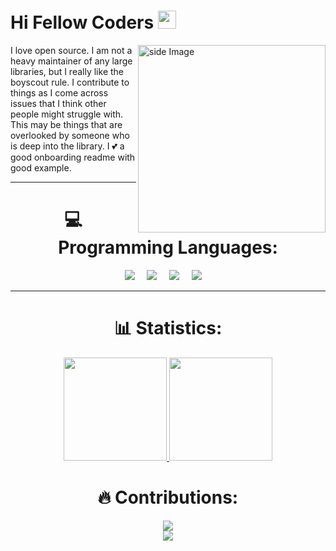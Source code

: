 # Hi Fellow Coders <img src="https://github.com/SouvikGiri/SouvikGiri/blob/main/Hi.gif" width="29" height="auto"/>
<p>
<img src="https://github.com/SouvikGiri/SouvikGiriy/blob/main/life_balance.gif" alt="side Image" align="right" width="auto" height="300" />
</p>
I love open source.  I am not a heavy maintainer of any large libraries, but I really like the boyscout rule.  I contribute to things as I come across issues that I think other people might struggle with.  This may be things that are overlooked by someone who is deep into the library.  I 💕 a good onboarding readme with good example.
<br>
<hr>
 <h1 align = "center">💻 Programming Languages:</h1>
<p align ="Center">
 <img src="https://img.shields.io/badge/C%2B%2B-00599C?style=for-the-badge&logo=c%2B%2B&logoColor=white" />&nbsp;&nbsp;&nbsp;&nbsp;
 <img src="https://img.shields.io/badge/C-00599C?style=for-the-badge&logo=c&logoColor=white" />&nbsp;&nbsp;&nbsp;&nbsp;
 <img src="https://img.shields.io/badge/-HTML5-E34F26?style=for-the-badge&logo=html5&logoColor=white" />&nbsp;&nbsp;&nbsp;&nbsp;
 <img src="https://img.shields.io/badge/Python-3776AB?style=for-the-badge&logo=python&logoColor=white" />&nbsp;&nbsp;&nbsp;&nbsp;
 </br>
<hr>
<h1 align="center"> 📊 Statistics: </h1>

<p align="center">
  <a href="https://github.com/SouvikGiri/github-readme-stats">
    <img src="https://github-readme-stats.vercel.app/api?username=SouvikGiri&show_icons=true&bg_color=0d1117&text_color=FFF&border_color=444" height="165">
  </a>
  <a href="https://github.com/SouvikGiri/github-readme-stats">
    <img src="https://github-readme-stats.vercel.app/api/top-langs/?username=kumarjeetray&layout=compact&bg_color=0d1117&text_color=FFF&border_color=444"  height="165">
  </a>
  <br>
</p>
<h1 align="center"> 🔥 Contributions: </h1>
<p align="center">
 <a href="https://git.io/streak-stats">
    <img src="http://github-readme-streak-stats.herokuapp.com?user=SouvikGiri&theme=react&background=0d1117&border=666">
  </a>
  <br>
  <a href="https://github.com/SouvikGiri/github-readme-activity-graph">
    <img src="https://activity-graph.herokuapp.com/graph?username=SouvikGiri&theme=react-dark&hide_border=true">
  </a>
</p>
